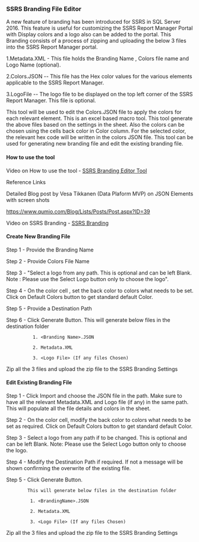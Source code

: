 ### SSRS Branding File Editor

A new feature of branding has been introduced for SSRS in SQL Server 2016. This feature is useful for customizing the SSRS Report Manager Portal with Display colors and a logo also can be added to the portal. This Branding consists of a process of zipping and uploading the below 3 files into the SSRS Report Manager portal.

1.Metadata.XML - This file holds the Branding Name , Colors file name and Logo Name (optional).

2.Colors.JSON -- This file has the Hex color values for the various elements applicable to the SSRS Report Manager.

3.LogoFile -- The logo file to be displayed on the top left corner of the SSRS Report Manager. This file is optional.

This tool will be used to edit the Colors.JSON file to apply the colors for each relevant element. This is an excel based macro tool. This tool generate the above files based on the settings in the sheet. Also the colors can be chosen using the cells back color in Color column. For the selected color, the relevant hex code will be written in the colors JSON file. This tool can be used for generating new branding file and edit the existing branding file.

#### How to use the tool 

Video on How to use the tool - [SSRS Branding Editor Tool](https://www.youtube.com/watch?v=-AEWr1t1-4k&feature=youtu.be)

Reference Links

Detailed Blog post by Vesa Tikkanen (Data Plaform MVP) on JSON Elements with screen shots

https://www.qumio.com/Blog/Lists/Posts/Post.aspx?ID=39

Video on SSRS Branding       - [SSRS Branding](https://www.youtube.com/watch?v=r5sfzCPFYBg&feature=youtu.be)


#### Create New Branding File

Step 1 - Provide the Branding Name 

Step 2 - Provide Colors File Name 

Step 3 - "Select a logo from any path. This is optional and can be left Blank.                                  Note : Please use the Select Logo button only to choose the logo".

Step 4 - On the color cell , set the back color to colors what needs to be set. Click on Default Colors button to get standard default Color.

Step 5 - Provide a Destination Path

Step 6 - Click Generate Button. This will generate below files in the destination folder             

              1. <Branding Name>.JSON             

              2. Metadata.XML             

              3. <Logo File> (If any files Chosen) 

Zip all the 3 files and upload the zip file to the SSRS Branding Settings

#### Edit Existing Branding File 
Step 1 - Click Import and choose the JSON file in the path. Make sure to have all the relevant   Metadata.XML and Logo file (if any) in the same path. This will populate all the file details and colors in the sheet.

Step 2 - On the color cell, modify the back color to colors what needs to be set as required. Click on Default Colors button to get standard default Color.

Step 3 - Select a logo from any path if to be changed. This is optional and can be left Blank.
         Note: Please use the Select Logo button only to choose the logo.

Step 4 - Modify the Destination Path if required. If not a message will be shown confirming the overwrite of the existing file.

Step 5 - Click Generate Button.

            This will generate below files in the destination folder

             1. <BrandingName>.JSON

             2. Metadata.XML

             3. <Logo File> (If any files Chosen)

 Zip all the 3 files and upload the zip file to the SSRS Branding Settings

